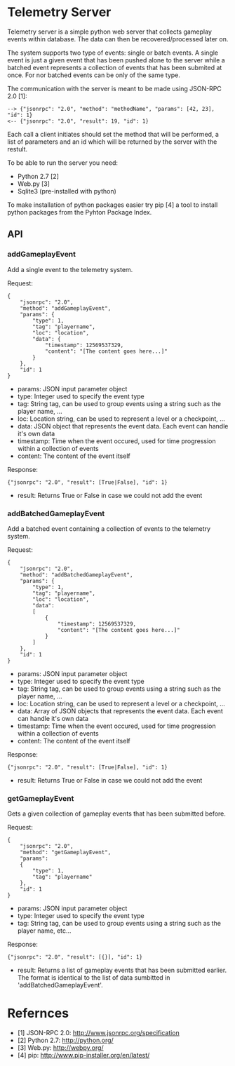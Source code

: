 # Telemetry Server

Telemetry server is a simple python web server that collects gameplay events within database. The data can then be recovered/processed later on.

The system supports two type of events: single or batch events. A single event is just a given event that has been pushed alone to the server while a batched event represents a collection of events that has been submited at once. For nor batched events can be only of the same type.

The communication with the server is meant to be made using JSON-RPC 2.0 [1]:

    --> {"jsonrpc": "2.0", "method": "methodName", "params": [42, 23], "id": 1}
    <-- {"jsonrpc": "2.0", "result": 19, "id": 1}

Each call a client initiates should set the method that will be performed, a list of parameters and an id which will be returned by the server with the restult.

To be able to run the server you need:

 * Python 2.7 [2]
 * Web.py [3]
 * Sqlite3 (pre-installed with python)

To make installation of python packages easier try pip [4] a tool to install python packages from the Pyhton Package Index.

## API

### addGameplayEvent

Add a single event to the telemetry system.

Request:

    {
        "jsonrpc": "2.0", 
        "method": "addGameplayEvent", 
        "params": {
            "type": 1, 
            "tag": "playername", 
            "loc": "location", 
            "data": {
                "timestamp": 12569537329,
                "content": "[The content goes here...]"
            }
        },
        "id": 1
    }

 * params: JSON input parameter object
  * type: Integer used to specify the event type
  * tag: String tag, can be used to group events using a string such as the player name, ...
  * loc: Location string, can be used to represent a level or a checkpoint, ...
  * data: JSON object that represents the event data. Each event can handle it's own data
   * timestamp: Time when the event occured, used for time progression within a collection of events
   * content: The content of the event itself

Response:

    {"jsonrpc": "2.0", "result": [True|False], "id": 1}

 * result: Returns True or False in case we could not add the event

### addBatchedGameplayEvent

Add a batched event containing a collection of events to the telemetry system.

Request:

    {
        "jsonrpc": "2.0", 
        "method": "addBatchedGameplayEvent", 
        "params": {
            "type": 1, 
            "tag": "playername",
            "loc": "location", 
            "data": 
            [
                {
                    "timestamp": 12569537329,
                    "content": "[The content goes here...]"
                }
            ]
        }, 
        "id": 1
    }

 * params: JSON input parameter object
  * type: Integer used to specify the event type
  * tag: String tag, can be used to group events using a string such as the player name, ...
  * loc: Location string, can be used to represent a level or a checkpoint, ...
  * data: Array of JSON objects that represents the event data. Each event can handle it's own data
   * timestamp: Time when the event occured, used for time progression within a collection of events
   * content: The content of the event itself

Response:

    {"jsonrpc": "2.0", "result": [True|False], "id": 1}

 * result: Returns True or False in case we could not add the event

### getGameplayEvent

Gets a given collection of gameplay events that has been submitted before.

Request:

    {
        "jsonrpc": "2.0", 
        "method": "getGameplayEvent", 
        "params": 
        {
            "type": 1, 
            "tag": "playername"
        },
        "id": 1
    }

 * params: JSON input parameter object
  * type: Integer used to specify the event type
  * tag: String tag, can be used to group events using a string such as the player name, etc...

Response:

    {"jsonrpc": "2.0", "result": [{}], "id": 1}

 * result: Returns a list of gameplay events that has been submitted earlier. The format is identical to the list of data sumbitted in 'addBatchedGameplayEvent'.

# Refernces
 - [1] JSON-RPC 2.0: http://www.jsonrpc.org/specification
 - [2] Python 2.7: http://python.org/
 - [3] Web.py: http://webpy.org/
 - [4] pip: http://www.pip-installer.org/en/latest/

